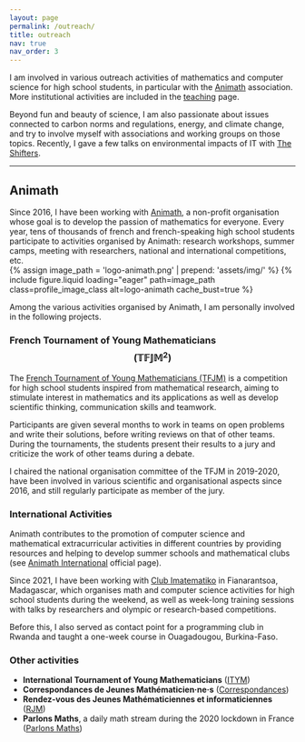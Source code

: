 ```yaml
---
layout: page
permalink: /outreach/
title: outreach
nav: true
nav_order: 3
---
```


I am involved in various outreach activities of mathematics and
computer science for high school students, in particular with the
[Animath](#animath) association. More institutional activities are
included in the [teaching](/teaching/) page.

Beyond fun and beauty of science, I am also passionate about
issues connected to carbon norms and regulations, energy, and climate
change, and try to involve myself with associations and working groups
on those topics. Recently, I gave a few talks on environmental impacts
of IT with [The Shifters](https://www.theshifters.org/).

___

## Animath<a name="animath"></a>

<div class="row">
    <div class="col-md-9">
Since 2016, I have been working with
<a href="https://www.animath.fr/">Animath</a>, a non-profit
organisation whose goal is to develop the passion of mathematics for
everyone. Every year, tens of thousands of french and french-speaking
high school students participate to activities organised by Animath:
research workshops, summer camps, meeting with researchers, national
and international competitions, etc.
	</div>
    <div class="col-md-3">
        {% assign image_path = 'logo-animath.png' | prepend: 'assets/img/' %}
        {%
          include figure.liquid loading="eager" path=image_path class=profile_image_class alt=logo-animath
          cache_bust=true
        %}
    </div>
</div>

Among the various activities organised by Animath, I am personally
involved in the following projects.

### French Tournament of Young Mathematicians $$(\mathbb{TFJM}^2)$$

The [French Tournament of Young Mathematicians (TFJM)](http://www.tfjm.org/)
is a competition for high school students inspired from mathematical
research, aiming to stimulate interest in mathematics and its
applications as well as develop scientific thinking, communication
skills and teamwork.
<!--  -->
Participants are given several months to work in teams on open
problems and write their solutions, before writing reviews on that of
other teams.
During the tournaments, the students present their results to a jury
and criticize the work of other teams during a debate.


I chaired the national organisation committee of the TFJM in
2019-2020, have been involved in various scientific and organisational
aspects since 2016, and still regularly participate as member of the
jury.

### International Activities

Animath contributes to the promotion of computer science and
mathematical extracurricular activities in different countries by
providing resources and helping to develop summer schools and
mathematical clubs (see
[Animath International](https://www.animath.fr/international/)
official page).


Since 2021, I have been working with
[Club Imatematiko](https://www.facebook.com/profile.php?id=100087162743815)
in Fianarantsoa, Madagascar, which organises math and computer science
activities for high school students during the weekend, as well as
week-long training sessions with talks by researchers and olympic or
research-based competitions.

Before this, I also served as contact point for a programming club in
Rwanda and taught a one-week course in Ouagadougou, Burkina-Faso.

### Other activities

+ **International Tournament of Young Mathematicians** ([ITYM](http://www.itym.org/))
+ **Correspondances de Jeunes Mathématicien·ne·s** ([Correspondances](https://correspondances-maths.fr/))
+ **Rendez-vous des Jeunes Mathématiciennes et informaticiennes** ([RJM]( https://filles-et-maths.fr/rendez-vous-des-jeunes-mathematiciennes/))
+ **Parlons Maths**, a daily math stream during the 2020 lockdown in France ([Parlons Maths](https://parlons-maths.fr/))
